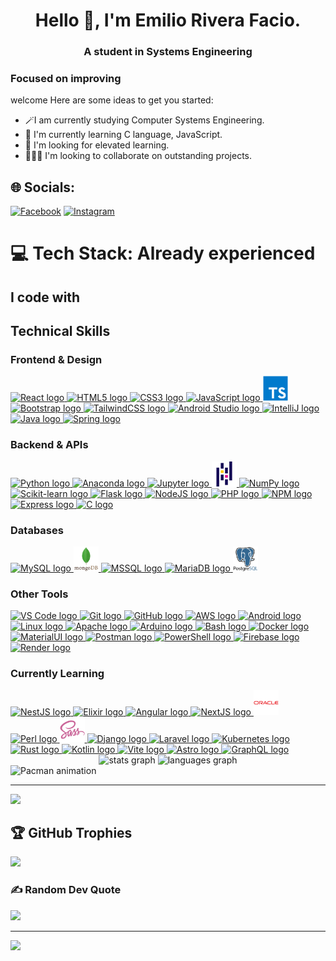 <h1 align="center">Hello 👋, I'm Emilio Rivera Facio.</h1>
<h3 align="center">A student in Systems Engineering</h3>

<h3 align="left">Focused on improving</h3>
<p align="left">
</p>

welcome
Here are some ideas to get you started:

- 🪄I am currently studying Computer Systems Engineering.
- 🌱 I'm currently learning C language, JavaScript.
- 🚀 I'm looking for elevated learning.
- 👨🏻‍💻 I'm looking to collaborate on outstanding projects.


## 🌐 Socials:
[![Facebook](https://img.shields.io/badge/Facebook-%231877F2.svg?logo=Facebook&logoColor=white)](https://www.facebook.com/emilio.riverafacio?mibextid=LQQJ4d) [![Instagram](https://img.shields.io/badge/Instagram-%23E4405F.svg?logo=Instagram&logoColor=white)](https://instagram.com/milio_rf)


<!--logos-->
# 💻 Tech Stack: Already experienced
###

<h2 align="left">I code with</h2>

###

<h2>Technical Skills</h2>

<h3>Frontend & Design</h3>
<a href="#" target="_blank" rel="noreferrer">
  <img src="https://raw.githubusercontent.com/danielcranney/readme-generator/main/public/icons/skills/react-colored.svg" width="36" height="36" alt="React logo" />
  <img src="https://cdn.jsdelivr.net/gh/devicons/devicon/icons/html5/html5-original.svg" height="40" alt="HTML5 logo" />
  <img src="https://cdn.jsdelivr.net/gh/devicons/devicon/icons/css3/css3-original.svg" height="40" alt="CSS3 logo" />
  <img src="https://cdn.jsdelivr.net/gh/devicons/devicon/icons/javascript/javascript-original.svg" height="40" alt="JavaScript logo" />
  <img src="https://raw.githubusercontent.com/devicons/devicon/master/icons/typescript/typescript-original.svg" width="40" height="40" alt="TypeScript logo" />
  <img src="https://cdn.jsdelivr.net/gh/devicons/devicon/icons/bootstrap/bootstrap-original.svg" height="40" alt="Bootstrap logo" />
  <img src="https://raw.githubusercontent.com/danielcranney/readme-generator/main/public/icons/skills/tailwindcss-colored.svg" width="36" height="36" alt="TailwindCSS logo" />
  <img src="https://cdn.jsdelivr.net/gh/devicons/devicon/icons/androidstudio/androidstudio-original.svg" height="40" alt="Android Studio logo" />
  <img src="https://cdn.jsdelivr.net/gh/devicons/devicon/icons/intellij/intellij-original.svg" height="40" alt="IntelliJ logo" />
  <img src="https://cdn.jsdelivr.net/gh/devicons/devicon/icons/java/java-original.svg" height="40" alt="Java logo" />
  <img src="https://cdn.jsdelivr.net/gh/devicons/devicon/icons/spring/spring-original.svg" height="40" alt="Spring logo" />
</a>

<h3>Backend & APIs</h3>
<a href="#" target="_blank" rel="noreferrer">
  <img src="https://cdn.jsdelivr.net/gh/devicons/devicon/icons/python/python-original.svg" height="40" alt="Python logo" />
  <img src="https://cdn.jsdelivr.net/gh/devicons/devicon/icons/anaconda/anaconda-original.svg" height="40" alt="Anaconda logo" />
  <img src="https://cdn.simpleicons.org/jupyter/F37626" height="40" alt="Jupyter logo" />
  <img src="https://raw.githubusercontent.com/devicons/devicon/2ae2a900d2f041da66e950e4d48052658d850630/icons/pandas/pandas-original.svg" height="40" alt="Pandas logo" />
  <img src="https://cdn.simpleicons.org/numpy/013243" height="40" alt="NumPy logo" />
  <img src="https://upload.wikimedia.org/wikipedia/commons/0/05/Scikit_learn_logo_small.svg" height="40" alt="Scikit-learn logo" />
  <img src="https://raw.githubusercontent.com/danielcranney/readme-generator/main/public/icons/skills/flask-colored-dark.svg" height="36" alt="Flask logo" />
  <img src="https://cdn.jsdelivr.net/gh/devicons/devicon/icons/nodejs/nodejs-original-wordmark.svg" height="40" alt="NodeJS logo" />
  <img src="https://cdn.jsdelivr.net/gh/devicons/devicon/icons/php/php-original.svg" height="40" alt="PHP logo" />
  <img src="https://cdn.jsdelivr.net/gh/devicons/devicon/icons/npm/npm-original-wordmark.svg" height="40" alt="NPM logo" />
  <img src="https://skillicons.dev/icons?i=express" height="40" alt="Express logo" />
  <img src="https://cdn.jsdelivr.net/gh/devicons/devicon/icons/c/c-original.svg" height="40" alt="C logo" />
</a>

<h3>Databases</h3>
<a href="#" target="_blank" rel="noreferrer">
  <img src="https://cdn.jsdelivr.net/gh/devicons/devicon/icons/mysql/mysql-original.svg" height="40" alt="MySQL logo" />
  <img src="https://raw.githubusercontent.com/devicons/devicon/master/icons/mongodb/mongodb-original-wordmark.svg" height="40" alt="MongoDB logo" />
  <img src="https://www.svgrepo.com/show/303229/microsoft-sql-server-logo.svg" height="40" alt="MSSQL logo" />
  <img src="https://www.vectorlogo.zone/logos/mariadb/mariadb-icon.svg" height="40" alt="MariaDB logo" />
  <img src="https://raw.githubusercontent.com/devicons/devicon/master/icons/postgresql/postgresql-original-wordmark.svg" height="40" alt="PostgreSQL logo" />
</a>

<h3>Other Tools</h3>
<a href="#" target="_blank" rel="noreferrer">
  <img src="https://raw.githubusercontent.com/danielcranney/readme-generator/main/public/icons/skills/visualstudiocode-colored.svg" height="36" alt="VS Code logo" />
  <img src="https://cdn.jsdelivr.net/gh/devicons/devicon/icons/git/git-plain.svg" height="40" alt="Git logo" />
  <img src="https://cdn.jsdelivr.net/gh/devicons/devicon/icons/github/github-original.svg" height="40" alt="GitHub logo" />
  <img src="https://cdn.jsdelivr.net/gh/devicons/devicon/icons/amazonwebservices/amazonwebservices-plain-wordmark.svg" height="40" alt="AWS logo" />
  <img src="https://cdn.jsdelivr.net/gh/devicons/devicon/icons/android/android-original.svg" height="40" alt="Android logo" />
  <img src="https://cdn.jsdelivr.net/gh/devicons/devicon/icons/linux/linux-original.svg" height="40" alt="Linux logo" />
  <img src="https://cdn.jsdelivr.net/gh/devicons/devicon/icons/apache/apache-original.svg" height="40" alt="Apache logo" />
  <img src="https://cdn.jsdelivr.net/gh/devicons/devicon/icons/arduino/arduino-original.svg" height="40" alt="Arduino logo" />
  <img src="https://cdn.jsdelivr.net/gh/devicons/devicon/icons/bash/bash-original.svg" height="40" alt="Bash logo" />
  <img src="https://cdn.jsdelivr.net/gh/devicons/devicon/icons/docker/docker-original.svg" height="40" alt="Docker logo" />
  <img src="https://cdn.jsdelivr.net/gh/devicons/devicon/icons/materialui/materialui-original.svg" height="40" alt="MaterialUI logo" />
  <img src="https://cdn.simpleicons.org/postman/FF6C37" height="40" alt="Postman logo" />
  <img src="https://skillicons.dev/icons?i=powershell" height="40" alt="PowerShell logo" />
  <img src="https://raw.githubusercontent.com/danielcranney/readme-generator/main/public/icons/skills/firebase-colored.svg" height="36" alt="Firebase logo" />
  <img src="https://raw.githubusercontent.com/danielcranney/readme-generator/main/public/icons/skills/render-colored.svg" height="36" alt="Render logo" />
</a>

<h3>Currently Learning</h3>
<a href="#" target="_blank" rel="noreferrer">
  <img src="https://raw.githubusercontent.com/danielcranney/readme-generator/main/public/icons/skills/nestjs-colored.svg" height="36" alt="NestJS logo" />
  <img src="https://www.vectorlogo.zone/logos/elixir-lang/elixir-lang-icon.svg" height="40" alt="Elixir logo" />
  <img src="https://angular.io/assets/images/logos/angular/angular.svg" height="40" alt="Angular logo" />
  <img src="https://cdn.worldvectorlogo.com/logos/nextjs-2.svg" height="40" alt="NextJS logo" />
  <img src="https://raw.githubusercontent.com/devicons/devicon/master/icons/oracle/oracle-original.svg" height="40" alt="Oracle logo" />
  <img src="https://api.iconify.design/logos-perl.svg" height="40" alt="Perl logo" />
  <img src="https://raw.githubusercontent.com/devicons/devicon/master/icons/sass/sass-original.svg" height="40" alt="Sass logo" />
  <img src="https://cdn.worldvectorlogo.com/logos/django.svg" height="40" alt="Django logo" />
  <img src="https://raw.githubusercontent.com/danielcranney/readme-generator/main/public/icons/skills/laravel-colored.svg" height="36" alt="Laravel logo" />
  <img src="https://raw.githubusercontent.com/danielcranney/readme-generator/main/public/icons/skills/kubernetes-colored.svg" height="36" alt="Kubernetes logo" />
  <img src="https://raw.githubusercontent.com/danielcranney/readme-generator/main/public/icons/skills/rust-colored-dark.svg" height="36" alt="Rust logo" />
  <img src="https://raw.githubusercontent.com/danielcranney/readme-generator/main/public/icons/skills/kotlin-colored.svg" height="36" alt="Kotlin logo" />
  <img src="https://raw.githubusercontent.com/danielcranney/readme-generator/main/public/icons/skills/vite-colored.svg" height="36" alt="Vite logo" />
  <img src="https://raw.githubusercontent.com/danielcranney/readme-generator/main/public/icons/skills/astro-colored-dark.svg" height="36" alt="Astro logo" />
  <img src="https://raw.githubusercontent.com/danielcranney/readme-generator/main/public/icons/skills/graphql-colored.svg" height="36" alt="GraphQL logo" />
</a>


<div align="center">
  <img src="https://github-readme-stats.vercel.app/api?username=EmilioRivFa&hide_title=false&hide_rank=false&show_icons=true&include_all_commits=true&count_private=true&disable_animations=false&theme=dracula&locale=en&hide_border=false&order=1" height="150" alt="stats graph"  />
  <img src="https://github-readme-stats.vercel.app/api/top-langs?username=EmilioRivFa&locale=es&hide_title=false&layout=compact&card_width=320&langs_count=5&theme=darcula&hide_border=false&order=2" height="150" alt="languages graph"  />
</div>

<img src="https://raw.githubusercontent.com/EmilioRivFa/EmilioRivFa/output/pacman-contribution-graph.svg" alt="Pacman animation" />



<!--
![C](https://img.shields.io/badge/c-%2300599C.svg?style=for-the-badge&logo=c&logoColor=white) ![Apache Groovy](https://img.shields.io/badge/Apache%20Groovy-4298B8.svg?style=for-the-badge&logo=Apache+Groovy&logoColor=white) ![C++](https://img.shields.io/badge/c++-%2300599C.svg?style=for-the-badge&logo=c%2B%2B&logoColor=white) ![CSS3](https://img.shields.io/badge/css3-%231572B6.svg?style=for-the-badge&logo=css3&logoColor=white) ![HTML5](https://img.shields.io/badge/html5-%23E34F26.svg?style=for-the-badge&logo=html5&logoColor=white) ![Java](https://img.shields.io/badge/java-%23ED8B00.svg?style=for-the-badge&logo=openjdk&logoColor=white) ![PHP](https://img.shields.io/badge/php-%23777BB4.svg?style=for-the-badge&logo=php&logoColor=white) ![JavaScript](https://img.shields.io/badge/javascript-%23323330.svg?style=for-the-badge&logo=javascript&logoColor=%23F7DF1E) ![PowerShell](https://img.shields.io/badge/PowerShell-%235391FE.svg?style=for-the-badge&logo=powershell&logoColor=white) ![Python](https://img.shields.io/badge/python-3670A0?style=for-the-badge&logo=python&logoColor=ffdd54) ![Shell Script](https://img.shields.io/badge/shell_script-%23121011.svg?style=for-the-badge&logo=gnu-bash&logoColor=white) ![TypeScript](https://img.shields.io/badge/typescript-%23007ACC.svg?style=for-the-badge&logo=typescript&logoColor=white) ![Windows Terminal](https://img.shields.io/badge/Windows%20Terminal-%234D4D4D.svg?style=for-the-badge&logo=windows-terminal&logoColor=white) ![GithubPages](https://img.shields.io/badge/github%20pages-121013?style=for-the-badge&logo=github&logoColor=white) ![Anaconda](https://img.shields.io/badge/Anaconda-%2344A833.svg?style=for-the-badge&logo=anaconda&logoColor=white) ![Astro](https://img.shields.io/badge/astro-%232C2052.svg?style=for-the-badge&logo=astro&logoColor=white) ![NPM](https://img.shields.io/badge/NPM-%23CB3837.svg?style=for-the-badge&logo=npm&logoColor=white) ![NodeJS](https://img.shields.io/badge/node.js-6DA55F?style=for-the-badge&logo=node.js&logoColor=white) ![Nodemon](https://img.shields.io/badge/NODEMON-%23323330.svg?style=for-the-badge&logo=nodemon&logoColor=%BBDEAD) ![Spring](https://img.shields.io/badge/spring-%236DB33F.svg?style=for-the-badge&logo=spring&logoColor=white) ![SolidJS](https://img.shields.io/badge/SolidJS-2c4f7c?style=for-the-badge&logo=solid&logoColor=c8c9cb) ![Apache](https://img.shields.io/badge/apache-%23D42029.svg?style=for-the-badge&logo=apache&logoColor=white) ![Apache Tomcat](https://img.shields.io/badge/apache%20tomcat-%23F8DC75.svg?style=for-the-badge&logo=apache-tomcat&logoColor=black) ![MySQL](https://img.shields.io/badge/mysql-4479A1.svg?style=for-the-badge&logo=mysql&logoColor=white) ![GitHub](https://img.shields.io/badge/github-%23121011.svg?style=for-the-badge&logo=github&logoColor=white) ![Git](https://img.shields.io/badge/git-%23F05033.svg?style=for-the-badge&logo=git&logoColor=white) ![Cisco](https://img.shields.io/badge/cisco-%23049fd9.svg?style=for-the-badge&logo=cisco&logoColor=black) ![Arduino](https://img.shields.io/badge/-Arduino-00979D?style=for-the-badge&logo=Arduino&logoColor=white) ![Gradle](https://img.shields.io/badge/Gradle-02303A.svg?style=for-the-badge&logo=Gradle&logoColor=white) ![Postman](https://img.shields.io/badge/Postman-FF6C37?style=for-the-badge&logo=postman&logoColor=white)
-->


---
[![](https://visitcount.itsvg.in/api?id=EmilioRivFa&icon=0&color=0)](https://visitcount.itsvg.in)

<!-- Proudly created with GPRM ( https://gprm.itsvg.in ) -->
## 🏆 GitHub Trophies
![](https://github-profile-trophy.vercel.app/?username=EmilioRivFa&theme=juicyfresh&no-frame=false&no-bg=true&margin-w=4)

### ✍️ Random Dev Quote
![](https://quotes-github-readme.vercel.app/api?type=vetical&theme=radical)


---
[![](https://visitcount.itsvg.in/api?id=EmilioRivFa&icon=0&color=0)](https://visitcount.itsvg.in)



